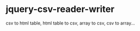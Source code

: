 jquery-csv-reader-writer
========================

csv to html table, html table to csv, array to csv, csv to array...
